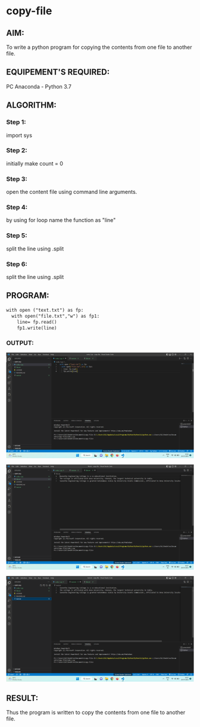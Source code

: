 # copy-file
## AIM:
To write a python program for copying the contents from one file to another file.
## EQUIPEMENT'S REQUIRED: 
PC
Anaconda - Python 3.7
## ALGORITHM: 
### Step 1:
import sys
### Step 2: 
initially make count = 0
### Step 3: 
open the content file using command line arguments.
### Step 4:  
by using for loop name the function as "line"
### Step 5: 
split the line using .split
### Step 6: 
split the line using .split
## PROGRAM:
```
with open ("text.txt") as fp:
  with open("file.txt","w") as fp1:
    line= fp.read()
    fp1.write(line)

```
### OUTPUT:
![output](./code.txt.png)

![output](./file.txt.png)

![output](./text.txt.png)


## RESULT:
Thus the program is written to copy the contents from one file to another file.